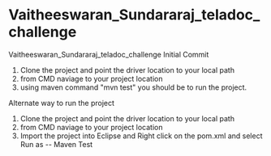 # Vaitheeswaran_Sundararaj_teladoc_challenge
Vaitheeswaran_Sundararaj_teladoc_challenge
Initial Commit

1. Clone the project and point the driver location to your local path
2. from CMD naviage to your project location
3. using maven command "mvn test" you should be to run the project.

Alternate way to run the project
1. Clone the project and point the driver location to your local path
2. from CMD naviage to your project location
3. Import the project into Eclipse and Right click on the pom.xml and select Run as -- Maven Test
